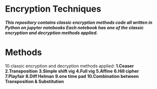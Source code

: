 # Encryption Techniques

***This repository contains classic encryption methods code
all written in Python on jupyter notebooks 
Each notebook has one of the classic encryption and decryption methods applied.***

# Methods
10 classic encryption and decryption methods applied:
**1.Ceaser**
**2.Transposition**
**3.Simple shift vig**
**4.Full vig**
**5.Affine**
**6.Hill cipher**
**7.Playfair**
**8.Diff Helman**
**9.one time pad**
**10.Combination between Transposition & Substitution**
